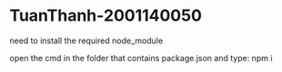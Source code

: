 # TuanThanh-2001140050
need to install the required node_module 

open the cmd in the folder that contains package.json and type: npm i
